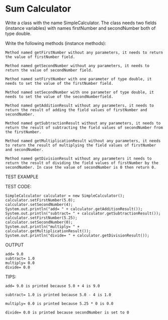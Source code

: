 # Sum Calculator

Write a class with the name SimpleCalculator. The class needs two fields (instance variables) with names firstNumber and secondNumber both of type double.

Write the following methods (instance methods):

    Method named getFirstNumber without any parameters, it needs to return the value of firstNumber field.

    Method named getSecondNumber without any parameters, it needs to return the value of secondNumber field.

    Method named setFirstNumber with one parameter of type double, it needs to set the value of the firstNumber field.

    Method named setSecondNumber with one parameter of type double, it needs to set the value of the secondNumberfield.

    Method named getAdditionResult without any parameters, it needs to return the result of adding the field values of firstNumber and secondNumber.

    Method named getSubtractionResult without any parameters, it needs to return the result of subtracting the field values of secondNumber from the firstNumber.

    Method named getMultiplicationResult without any parameters, it needs to return the result of multiplying the field values of firstNumber and secondNumber.

    Method named getDivisionResult without any parameters it needs to return the result of dividing the field values of firstNumber by the secondNumber. In case the value of secondNumber is 0 then return 0.


TEST EXAMPLE

TEST CODE:

    SimpleCalculator calculator = new SimpleCalculator();
    calculator.setFirstNumber(5.0);
    calculator.setSecondNumber(4);
    System.out.println("add= " + calculator.getAdditionResult());
    System.out.println("subtract= " + calculator.getSubtractionResult());
    calculator.setFirstNumber(5.25);
    calculator.setSecondNumber(0);
    System.out.println("multiply= " + calculator.getMultiplicationResult());
    System.out.println("divide= " + calculator.getDivisionResult());

OUTPUT

    add= 9.0
    subtract= 1.0
    multiply= 0.0
    divide= 0.0

TIPS:

    add= 9.0 is printed because 5.0 + 4 is 9.0

    subtract= 1.0 is printed because 5.0 - 4 is 1.0

    multiply= 0.0 is printed because 5.25 * 0 is 0.0

    divide= 0.0 is printed because secondNumber is set to 0
